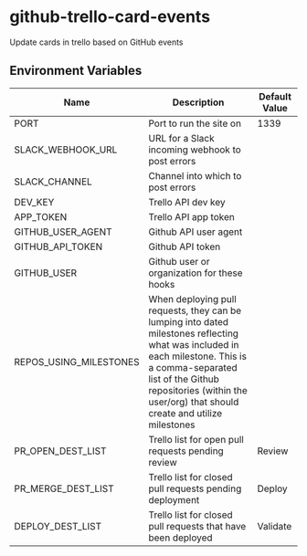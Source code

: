 # github-trello-card-events
Update cards in trello based on GitHub events

## Environment Variables
Name | Description | Default Value
---- | ----------- | -------------
PORT | Port to run the site on | 1339
SLACK_WEBHOOK_URL | URL for a Slack incoming webhook to post errors
SLACK_CHANNEL | Channel into which to post errors
DEV_KEY | Trello API dev key
APP_TOKEN | Trello API app token
GITHUB_USER_AGENT | Github API user agent
GITHUB_API_TOKEN | Github API token
GITHUB_USER | Github user or organization for these hooks
REPOS_USING_MILESTONES | When deploying pull requests, they can be lumping into dated milestones reflecting what was included in each milestone. This is a comma-separated list of the Github repositories (within the user/org) that should create and utilize milestones
PR_OPEN_DEST_LIST | Trello list for open pull requests pending review | Review
PR_MERGE_DEST_LIST | Trello list for closed pull requests pending deployment | Deploy
DEPLOY_DEST_LIST | Trello list for closed pull requests that have been deployed | Validate
